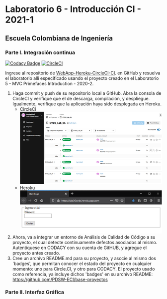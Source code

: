 # Laboratorio 6 - Introducción CI - 2021-1
## Escuela Colombiana de Ingeniería
### Parte I. Integración continua
[![Codacy Badge](https://app.codacy.com/project/badge/Grade/00a5ef1f0aa34e5a9b9fb68afb4aee1f)](https://www.codacy.com/gh/AngieMeG/CVDS_Lab_06/dashboard?utm_source=github.com&amp;utm_medium=referral&amp;utm_content=AngieMeG/CVDS_Lab_06&amp;utm_campaign=Badge_Grade)
[![CircleCI](https://circleci.com/gh/AngieMeG/CVDS_Lab_06.svg?style=svg)](https://circleci.com/gh/AngieMeG/CVDS_Lab_06)

Ingrese al repositorio de [WebApp-Heroku-CircleCI-CI](https://github.com/PDSW-ECI/WebApp-Heroku-CircleCI-CI). en GitHub y resuelva el laboratorio allí especificado usando el proyecto creado en el  Laboratorio 5 - MVC Primefaces Introduction - 2020-2.  
1. Haga commit y push de su repositorio local a GitHub. Abra la consola de CircleCI y verifique que el de descarga, compilación, y despliegue. Igualmente, verifique que la aplicación haya sido desplegada en Heroku.  
    * CircleCi  
     ![CircleCi1](./img/CircleCi1.png)  
    * Heroku  
    ![HerokuDeploy1](./img/HerokuDeploy1.png)  
2. Ahora, va a integrar un entorno de Análisis de Calidad de Código a su proyecto, el cual detecte contínuamente defectos asociados al mismo. Autentíquese en CODACY con su cuenta de GitHUB, y agregue el proyecto antes creado.  
3. Cree un archivo README.md para su proyecto, y asocie al mismo dos 'badges', que permitan conocer el estado del proyecto en cualquier momento: uno para Circle.CI, y otro para CODACY. El proyecto usado como referencia, ya incluye dichos 'badges' en su archivo README: https://github.com/PDSW-ECI/base-proyectos  

### Parte II. Interfaz Gráfica


